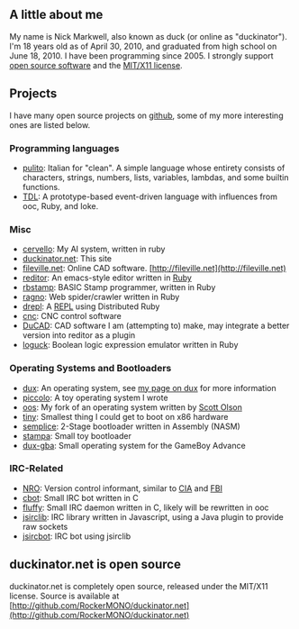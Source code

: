 ## A little about me ##
My name is Nick Markwell, also known as duck (or online as "duckinator"). I'm 18 years old as of April 30, 2010, and graduated from high school on June 18, 2010. I have been programming since 2005. I strongly support [open source software](http://en.wikipedia.org/wiki/Open_source) and the [MIT/X11 license](http://en.wikipedia.org/wiki/MIT_License).

## Projects ##
I have many open source projects on [github](http://github.com/RockerMONO/), some of my more interesting ones are listed below.

### Programming languages ###
- [pulito](http://github.com/RockerMONO/pulito): Italian for "clean". A simple language whose entirety consists of characters, strings, numbers, lists, variables, lambdas, and some builtin functions.
- [TDL](http://github.com/RockerMONO/TDL): A prototype-based event-driven language with influences from ooc, Ruby, and Ioke.

### Misc ###
- [cervello](http://github.com/RockerMONO/cervello): My AI system, written in ruby
- [duckinator.net](http://github.com/RockerMONO/duckinator.net): This site
- [fileville.net](http://github.com/RockerMONO/fileville.net): Online CAD software. [http://fileville.net](http://fileville.net)
- [reditor](http://github.com/RockerMONO/reditor): An emacs-style editor written in [Ruby](http://ruby-lang.org)
- [rbstamp](http://github.com/RockerMONO/rbstamp): BASIC Stamp programmer, written in Ruby
- [ragno](http://github.com/RockerMONO/ragno): Web spider/crawler written in Ruby
- [drepl](http://github.com/RockerMONO/drepl): A [REPL](http://en.wikipedia.org/REPL) using Distributed Ruby
- [cnc](http://github.com/RockerMONO/cnc): CNC control software
- [DuCAD](http://github.com/RockerMONO/DuCAD): CAD software I am (attempting to) make, may integrate a better version into reditor as a plugin
- [loguck](http://github.com/RockerMONO/loguck): Boolean logic expression emulator written in Ruby

### Operating Systems and Bootloaders ###
- [dux](http://github.com/RockerMONO/dux): An operating system, see [my page on dux](/dux) for more information
- [piccolo](http://github.com/RockerMONO/piccolo): A toy operating system I wrote
- [oos](http://github.com/RockerMONO/oos): My fork of an operating system written by [Scott Olson](http://scott-olson.org)
- [tiny](http://github.com/RockerMONO/tiny): Smallest thing I could get to boot on x86 hardware
- [semplice](http://github.com/RockerMONO/semplice): 2-Stage bootloader written in Assembly (NASM)
- [stampa](http://github.com/RockerMONO/stampa): Small toy bootloader
- [dux-gba](http://github.com/RockerMONO/dux-gba): Small operating system for the GameBoy Advance

### IRC-Related ###
- [NRO](http://github.com/RockerMONO/nro): Version control informant, similar to [CIA](http://cia.vc) and [FBI](http://fbi.danopia.net)
- [cbot](http://github.com/RockerMONO/cbot): Small IRC bot written in C
- [fluffy](http://github.com/RockerMONO/fluffy): Small IRC daemon written in C, likely will be rewritten in ooc
- [jsirclib](http://github.com/RockerMONO/jsirclib): IRC library written in Javascript, using a Java plugin to provide raw sockets
- [jsircbot](http://github.com/RockerMONO/jsircbot): IRC bot using jsirclib



## duckinator.net is open source ##

duckinator.net is completely open source, released under the MIT/X11 license.
Source is available at [http://github.com/RockerMONO/duckinator.net](http://github.com/RockerMONO/duckinator.net)
